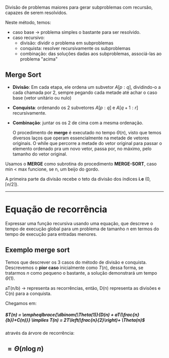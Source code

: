 Divisão de problemas maiores para gerar subproblemas com recursão, capazes de serem resolvidos.

Neste método, temos:
- caso base -> problema simples o bastante para ser resolvido.
- caso recursivo:
	- divisão: dividir o problema em subproblemas
	- conquista: resolver recursivamente os subproblemas
	- combinação: das soluções dadas aos subproblemas, associá-las ao problema "acima"

## Merge Sort 

- **Divisão**: Em cada etapa, ele ordena um subvetor $A[p:q]$, dividindo-o a cada chamada por 2, sempre pegando cada metade até achar o caso base (vetor unitário ou nulo)
- **Conquista**: ordenando os 2 subvetores $A[p:q]$ e $A[q+1: r]$ recursivamente.
- **Combinação**: juntar os os 2 de cima com a mesma ordenação.

	O procedimento de **merge** é executado no tempo $\Theta(n)$, visto que temos diversos laços que operam essencialmente na metade de vetores originais. O while que percorre a metade do vetor original para passar o elemento ordenado pra um novo vetor, passa por, no máximo, pelo tamanho do vetor original.  

Usamos o **MERGE** como subrotina do procedimento **MERGE-SORT**, caso min < max funcione, se n, um beijo do gordo.

A primeira parte da divisão recebe o teto da divisão dos índices **i.e** (0, $\lceil n/2 \rceil$).

---
# Equação de recorrência

Expressar uma função recursiva usando uma equação, que descreve o tempo de execução global para um problema de tamanho n em termos do tempo de execução para entradas menores.

## Exemplo merge sort

Temos que descrever os 3 casos do método de divisão e conquista. 
Descrevemos o **pior caso** inicialmente como $T(n)$, dessa forma, se tratarmos $n$ como pequeno o bastante, a solução demonstrará um tempo $\Theta(1)$.

aT(n/b) -> representa as recorrências, então, D(n) representa as divisões e C(n) para a conquista.

Chegamos em:
##### $T(n) = \empheqlbrace{\dbinom{\Theta(1)}{D(n) + aT(\frac{n}{b})+C(n)}} \implies T(n) = 2T\left(\frac{n}{2}\right)+ \Theta(n)$ 

através da árvore de recorrência:

## $= \Theta(n\log n)$
